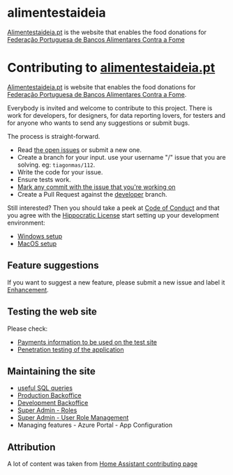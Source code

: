 # alimentestaideia

[Alimentestaideia.pt](http://alimentestaideia.pt/) is the website that enables the food donations for [Federação Portuguesa de Bancos Alimentares Contra a Fome](https://www.bancoalimentar.pt/)

# Contributing to [alimentestaideia.pt](http://alimentestaideia.pt/)

[Alimentestaideia.pt](http://alimentestaideia.pt/) is website that enables the food donations for [Federação Portuguesa de Bancos Alimentares Contra a Fome](https://www.bancoalimentar.pt/).

Everybody is invited and welcome to contribute to this project. There is work for developers, for designers, for data reporting lovers, for testers and for anyone who wants to send any suggestions or submit bugs.

The process is straight-forward.

 - Read [the open issues](https://github.com/banco-alimentar/alimentestaideia.pt/issues) or submit a new one.
 - Create a branch for your input. use your username "/" issue that you are solving. eg: `tiagonmas/112`.
 - Write the code for your issue.
 - Ensure tests work.
 - [Mark any commit with the issue that you're working on](https://gitdailies.com/articles/link-github-commit-to-issue/)
 - Create a Pull Request against the [developer](https://github.com/banco-alimentar/alimentestaideia.pt/tree/developer) branch.

Still interested? Then you should take a peek at [Code of Conduct](CODE_OF_CONDUCT.md) and that you agree with the [Hippocratic License](LICENSE.md) start setting up your development environment:

- [Windows setup](Documentation/Contributing-Windows-setup.md)
- [MacOS setup](Documentation/Contributing-MacOS-setup.md)

## Feature suggestions

If you want to suggest a new feature, please submit a new issue and label it [Enhancement](https://github.com/banco-alimentar/alimentestaideia.pt/issues?q=is%3Aissue+is%3Aopen+label%3Aenhancement).

## Testing the web site

Please check:
- [Payments information to be used on the test site](Documentation/Payments-How-to-Test-while-Developing.md)
- [Penetration testing of the application](Documentation/Penetration-Test-Setup/)

## Maintaining the site
- [useful SQL queries](Documentation/database.queries.md)
- [Production Backoffice](https://www.alimentestaideia.pt/Admin/)
- [Development Backoffice](https://alimentaestaideia-developer.azurewebsites.net/Admin/)
- [Super Admin - Roles](https://www.alimentestaideia.pt/RoleManagement/Roles)
- [Super Admin - User Role Management](https://www.alimentestaideia.pt/RoleManagement/UserRoles)
- Managing features - Azure Portal - App Configuration


## Attribution
A lot of content was taken from [Home Assistant contributing page](https://github.com/home-assistant/core/blob/dev/CONTRIBUTING.md)
